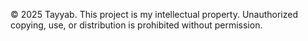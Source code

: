 © 2025 Tayyab. This project is my intellectual property. Unauthorized copying, use, or distribution is prohibited without permission.
